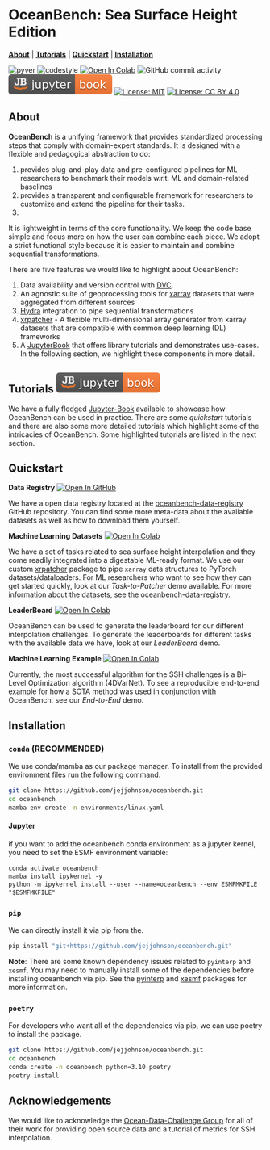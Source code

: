 # OceanBench: Sea Surface Height Edition

[**About**](#about) 
| [**Tutorials**](#tutorials)
| [**Quickstart**](#quickstart)
| [**Installation**](#installation)

![pyver](https://img.shields.io/badge/python-3.9%203.10%203.11_-red)
![codestyle](https://img.shields.io/badge/codestyle-black-black)
[![Open In Colab](https://colab.research.google.com/assets/colab-badge.svg)](https://colab.research.google.com/github/jejjohnson/xrpatcher/blob/main/notebooks/pytorch_integration.ipynb)
![GitHub commit activity](https://img.shields.io/github/commit-activity/m/jejjohnson/oceanbench)
[![JupyterBook][jbook-badge]][jbook-link]
[![License: MIT](https://img.shields.io/badge/License-MIT-yellow.svg)](https://opensource.org/licenses/MIT)
[![License: CC BY 4.0](https://img.shields.io/badge/License-CC_BY_4.0-lightgrey.svg)](https://creativecommons.org/licenses/by/4.0/)


## About<a id="about"></a>

**OceanBench** is a unifying framework that provides standardized processing steps that comply with domain-expert standards. 
It is designed with a flexible and pedagogical abstraction to do:
1. provides plug-and-play data and pre-configured pipelines for ML researchers to benchmark their models w.r.t. ML and domain-related baselines
2. provides a transparent and configurable framework for researchers to customize and extend the pipeline for their tasks.
3. 
It is lightweight in terms of the core functionality.
We keep the code base simple and focus more on how the user can combine each piece.
We adopt a strict functional style because it is easier to maintain and combine sequential transformations.


There are five features we would like to highlight about OceanBench:
1. Data availability and version control with [DVC](https://dvc.org/).
2. An agnostic suite of geoprocessing tools for [xarray](https://docs.xarray.dev/en/stable/) datasets that were aggregated from different sources
3. [Hydra](https://github.com/facebookresearch/hydra) integration to pipe sequential transformations
4. [xrpatcher](https://github.com/jejjohnson/xrpatcher/tree/main) - A flexible multi-dimensional array generator from xarray datasets that are compatible with common deep learning (DL) frameworks
5. A [JupyterBook](https://jejjohnson.github.io/oceanbench/content/overview.html) that offers library tutorials and demonstrates use-cases.
In the following section, we highlight these components in more detail.


## Tutorials<a id="tutorials"></a> [![JupyterBook][jbook-badge]][jbook-link]

We have a fully fledged [Jupyter-Book]() available to showcase how OceanBench can be used in practice.
There are some *quickstart* tutorials and there are also some more detailed tutorials which highlight some of the intricacies of OceanBench.
Some highlighted tutorials are listed in the next section.

## Quickstart<a id="quickstart"></a>

**Data Registry** [![Open In GitHub](https://img.shields.io/badge/github-%23121011.svg?style=for-the-badge&logo=github&logoColor=white)](https://github.com/quentinf00/oceanbench-data-registry)

We have a open data registry located at the [oceanbench-data-registry](https://github.com/quentinf00/oceanbench-data-registry) GitHub repository.
You can find some more meta-data about the available datasets as well as how to download them yourself.

**Machine Learning Datasets** [![Open In Colab](https://colab.research.google.com/assets/colab-badge.svg)](https://jejjohnson.github.io/oceanbench/content/getting_started/TaskToPatcher.html)

We have a set of tasks related to sea surface height interpolation and they come readily integrated into a digestable ML-ready format.
We use our custom [xrpatcher](https://github.com/jejjohnson/xrpatcher) package to pipe `xarray` data structures to PyTorch datasets/dataloaders.
For ML researchers who want to see how they can get started quickly, look at our *Task-to-Patcher* demo available.
For more information about the datasets, see the [oceanbench-data-registry](https://github.com/quentinf00/oceanbench-data-registry).

**LeaderBoard** [![Open In Colab](https://colab.research.google.com/assets/colab-badge.svg)](https://jejjohnson.github.io/oceanbench/content/getting_started/Leaderboards.html)

OceanBench can be used to generate the leaderboard for our different interpolation challenges.
To generate the leaderboards for different tasks with the available data we have, look at our *LeaderBoard* demo.

**Machine Learning Example** [![Open In Colab](https://colab.research.google.com/assets/colab-badge.svg)](https://jejjohnson.github.io/oceanbench/content/getting_started/ocean_bench_4dvarnet.html)

Currently, the most successful algorithm for the SSH challenges is a Bi-Level Optimization algorithm (4DVarNet). 
To see a reproducible end-to-end example for how a SOTA method was used in conjunction with OceanBench, see our *End-to-End* demo.

## Installation<a id="installation"></a>

### `conda` (RECOMMENDED)

We use conda/mamba as our package manager. To install from the provided environment files
run the following command.

```bash
git clone https://github.com/jejjohnson/oceanbench.git
cd oceanbench
mamba env create -n environments/linux.yaml
```

#### Jupyter 
if you want to add the oceanbench conda environment as a jupyter kernel, you need to set the ESMF environment variable:

```
conda activate oceanbench
mamba install ipykernel -y 
python -m ipykernel install --user --name=oceanbench --env ESMFMKFILE "$ESMFMKFILE"
```

### `pip`

We can directly install it via pip from the.

```bash
pip install "git+https://github.com/jejjohnson/oceanbench.git"
```

**Note**: There are some known dependency issues related to `pyinterp` and `xesmf`. 
You may need to manually install some of the dependencies before installing oceanbench via pip.
See the [pyinterp](https://pangeo-pyinterp.readthedocs.io/en/latest/setup/pip.html) and [xesmf](https://xesmf.readthedocs.io/en/latest/installation.html) packages for more information.

### `poetry`

For developers who want all of the dependencies via pip, we can use poetry to install the package.


```bash
git clone https://github.com/jejjohnson/oceanbench.git
cd oceanbench
conda create -n oceanbench python=3.10 poetry
poetry install
```

## Acknowledgements

We would like to acknowledge the [Ocean-Data-Challenge Group](https://ocean-data-challenges.github.io/) for all of their work for providing open source data and a tutorial of metrics for SSH interpolation.



[jbook-badge]: https://raw.githubusercontent.com/executablebooks/jupyter-book/master/docs/images/badge.svg
[jbook-link]: https://jejjohnson.github.io/oceanbench/content/overview.html
